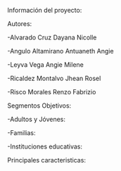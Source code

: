 Información del proyecto: 


Autores:

-Alvarado Cruz Dayana Nicolle

-Angulo Altamirano Antuaneth Angie

-Leyva Vega Angie Milene

-Ricaldez Montalvo Jhean Rosel

-Risco Morales Renzo Fabrizio


Segmentos Objetivos:

-Adultos y Jóvenes: 

-Familias:

-Instituciones educativas:


Principales caracteristicas:


